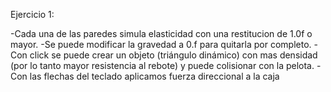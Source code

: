 Ejercicio 1:

-Cada una de las paredes simula elasticidad con una restitucion de 1.0f o mayor.
-Se puede modificar la gravedad a 0.f para quitarla por completo.
-Con click se puede crear un objeto (triángulo dinámico) con mas densidad (por lo tanto mayor resistencia al rebote) y puede colisionar con la pelota.
-Con las flechas del teclado aplicamos fuerza direccional a la caja
